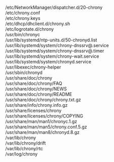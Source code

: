 /etc/NetworkManager/dispatcher.d/20-chrony  
/etc/chrony.conf  
/etc/chrony.keys  
/etc/dhcp/dhclient.d/chrony.sh  
/etc/logrotate.d/chrony  
/usr/bin/chronyc  
/usr/lib/systemd/ntp-units.d/50-chronyd.list  
/usr/lib/systemd/system/chrony-dnssrv@.service  
/usr/lib/systemd/system/chrony-dnssrv@.timer  
/usr/lib/systemd/system/chrony-wait.service  
/usr/lib/systemd/system/chronyd.service  
/usr/libexec/chrony-helper  
/usr/sbin/chronyd  
/usr/share/doc/chrony  
/usr/share/doc/chrony/FAQ  
/usr/share/doc/chrony/NEWS  
/usr/share/doc/chrony/README  
/usr/share/doc/chrony/chrony.txt.gz  
/usr/share/info/chrony.info.gz  
/usr/share/licenses/chrony  
/usr/share/licenses/chrony/COPYING  
/usr/share/man/man1/chronyc.1.gz  
/usr/share/man/man5/chrony.conf.5.gz  
/usr/share/man/man8/chronyd.8.gz  
/var/lib/chrony  
/var/lib/chrony/drift  
/var/lib/chrony/rtc  
/var/log/chrony  
